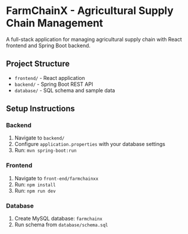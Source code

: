 # FarmChainX - Agricultural Supply Chain Management

A full-stack application for managing agricultural supply chain with React frontend and Spring Boot backend.

## Project Structure
- `frontend/` - React application
- `backend/` - Spring Boot REST API
- `database/` - SQL schema and sample data

## Setup Instructions

### Backend
1. Navigate to `backend/`
2. Configure `application.properties` with your database settings
3. Run: `mvn spring-boot:run`

### Frontend
1. Navigate to `front-end/farmchainxx`
2. Run: `npm install`
3. Run: `npm run dev`

### Database
1. Create MySQL database: `farmchainx`
2. Run schema from `database/schema.sql`